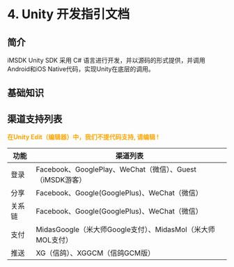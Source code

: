 # 4. Unity 开发指引文档


## 简介

iMSDK Unity SDK 采用 C# 语言进行开发，并以源码的形式提供，并调用Android和iOS Native代码，实现Unity在底层的调用。

## 基础知识



## 渠道支持列表
**<font color=orange>在Unity Edit（编辑器）中，我们不提代码支持, 请编辑 !</font>**

| 功能 | 渠道列表 |
| -- | -- | 
| 登录 | Facebook、GooglePlay、WeChat（微信）、Guest（iMSDK游客） |
| 分享 | Facebook、Google(GooglePlus)、WeChat（微信） |
| 关系链 | Facebook、Google(GooglePlus)、WeChat（微信） |
| 支付 | MidasGoogle（米大师Google支付）、MidasMol（米大师MOL支付） |
| 推送 | XG（信鸽）、XGGCM（信鸽GCM版） |
  
